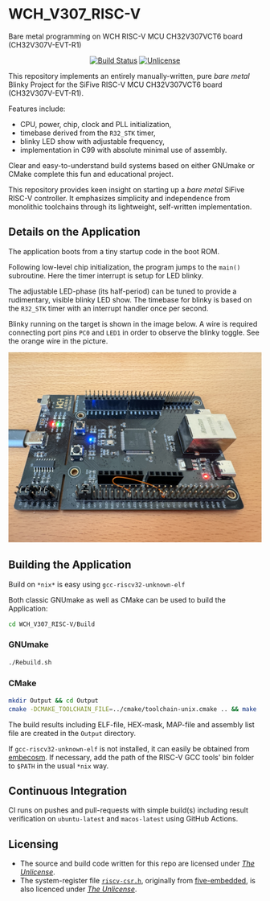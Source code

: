 # WCH_V307_RISC-V
Bare metal programming on WCH RISC-V MCU CH32V307VCT6 board (CH32V307V-EVT-R1)

<p align="center">
    <a href="https://github.com/Embedded-System-Lovers/WCH_V307_RISC-V/actions">
        <img src="https://github.com/Embedded-System-Lovers/WCH_V307_RISC-V/actions/workflows/WCH_V307_RISC-V.yml/badge.svg" alt="Build Status"></a>
    <a href="https://github.com/Embedded-System-Lovers/WCH_V307_RISC-V/blob/master/LICENSE">
        <img src="https://img.shields.io/badge/license-Unlicense-blue.svg" alt="Unlicense"></a>
</p>

This repository implements an entirely manually-written, pure
_bare_ _metal_ Blinky Project for the SiFive
RISC-V MCU CH32V307VCT6 board  (CH32V307V-EVT-R1).

Features include:
  - CPU, power, chip, clock and PLL initialization,
  - timebase derived from the `R32_STK` timer,
  - blinky LED show with adjustable frequency,
  - implementation in C99 with absolute minimal use of assembly.

Clear and easy-to-understand build systems based on either
GNUmake or CMake complete this fun and educational project.

This repository provides keen insight on starting up
a _bare_ _metal_ SiFive RISC-V controller. It emphasizes
simplicity and independence from monolithic toolchains
through its lightweight, self-written implementation.

## Details on the Application

The application boots from a tiny startup code in the boot ROM.

Following low-level chip initialization, the program jumps to
the `main()` subroutine. Here the timer interrupt is setup
for LED blinky.

The adjustable LED-phase (its half-period) can be tuned
to provide a rudimentary, visible blinky LED show.
The timebase for blinky is based on the `R32_STK` timer
with an interrupt handler once per second.

Blinky running on the target is shown in the image below.
A wire is required connecting port pins `PC0` and `LED1`
in order to observe the blinky toggle. See the orange wire
in the picture.

![](./images/wch_v307.jpg)

## Building the Application

Build on `*nix*` is easy using `gcc-riscv32-unknown-elf`

Both classic GNUmake as well as CMake can be used to build the Application:

```sh
cd WCH_V307_RISC-V/Build
```
### GNUmake

```sh
./Rebuild.sh
```

### CMake
```sh
mkdir Output && cd Output
cmake -DCMAKE_TOOLCHAIN_FILE=../cmake/toolchain-unix.cmake .. && make
```

The build results including ELF-file, HEX-mask, MAP-file
and assembly list file are created in the `Output` directory.

If `gcc-riscv32-unknown-elf` is not installed, it can easily
be obtained from [embecosm](https://www.embecosm.com/resources/tool-chain-downloads/#riscv-stable).
If necessary, add the path of the RISC-V GCC tools' bin folder to
`$PATH` in the usual `*nix` way.

## Continuous Integration

CI runs on pushes and pull-requests with simple
build(s) including result verification on `ubuntu-latest`
and `macos-latest` using GitHub Actions.

## Licensing

  - The source and build code written for this repo are licensed under [_The_ _Unlicense_](./LICENSE).
  - The system-register file [`riscv-csr.h`](https://github.com/Embedded-System-Lovers/RED-V_SiFive_RISC-V_FE310_SoC/blob/master/Code/Mcal/riscv-csr.h), originally from [five-embedded](https://five-embeddev.com), is also licenced under [_The_ _Unlicense_](./LICENSE).
